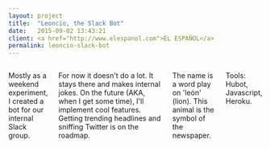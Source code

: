 ```yaml
---
layout: project
title:  "Leoncio, the Slack Bot"
date:   2015-09-02 13:43:21
client: <a href="http://www.elespanol.com">EL ESPAÑOL</a>
permalink: leoncio-slack-bot
---
```

<div class="row">
    <div class="six columns">
        <p>Mostly as a weekend experiment, I created a bot for our internal Slack group.</p>
        <p>For now it doesn't do a lot. It stays there and makes internal jokes. On the future (AKA, when I get some time), I'll implement cool features. Getting trending headlines and sniffing Twitter is on the roadmap.</p>
        <p>The name is a word play on 'león' (lion). This animal is the symbol of the newspaper.</p>
        <p class="u-italic">Tools: Hubot, Javascript, Heroku.</p>
    </div>
    <div class="six columns">
        <img class="img-responsive" data-src="/images/projects/leoncio_1.png" />
    </div>
</div>
<div class="row">
    <img class="img-responsive" data-src="/images/projects/leoncio_2.png" />
</div>
